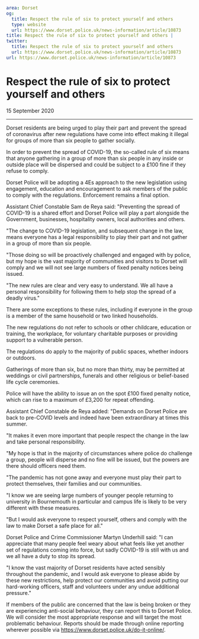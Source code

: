 ```yaml
area: Dorset
og:
  title: Respect the rule of six to protect yourself and others
  type: website
  url: https://www.dorset.police.uk/news-information/article/10873
title: Respect the rule of six to protect yourself and others |
twitter:
  title: Respect the rule of six to protect yourself and others
  url: https://www.dorset.police.uk/news-information/article/10873
url: https://www.dorset.police.uk/news-information/article/10873
```

# Respect the rule of six to protect yourself and others

15 September 2020

* * *

Dorset residents are being urged to play their part and prevent the spread of coronavirus after new regulations have come into effect making it illegal for groups of more than six people to gather socially.

In order to prevent the spread of COVID-19, the so-called rule of six means that anyone gathering in a group of more than six people in any inside or outside place will be dispersed and could be subject to a £100 fine if they refuse to comply.

Dorset Police will be adopting a 4Es approach to the new legislation using engagement, education and encouragement to ask members of the public to comply with the regulations. Enforcement remains a final option.

Assistant Chief Constable Sam de Reya said: "Preventing the spread of COVID-19 is a shared effort and Dorset Police will play a part alongside the Government, businesses, hospitality owners, local authorities and others.

"The change to COVID-19 legislation, and subsequent change in the law, means everyone has a legal responsibility to play their part and not gather in a group of more than six people.

"Those doing so will be proactively challenged and engaged with by police, but my hope is the vast majority of communities and visitors to Dorset will comply and we will not see large numbers of fixed penalty notices being issued.

"The new rules are clear and very easy to understand. We all have a personal responsibility for following them to help stop the spread of a deadly virus."

There are some exceptions to these rules, including if everyone in the group is a member of the same household or two linked households.

The new regulations do not refer to schools or other childcare, education or training, the workplace, for voluntary charitable purposes or providing support to a vulnerable person.

The regulations do apply to the majority of public spaces, whether indoors or outdoors.

Gatherings of more than six, but no more than thirty, may be permitted at weddings or civil partnerships, funerals and other religious or belief-based life cycle ceremonies.

Police will have the ability to issue an on the spot £100 fixed penalty notice, which can rise to a maximum of £3,200 for repeat offending.

Assistant Chief Constable de Reya added: "Demands on Dorset Police are back to pre-COVID levels and indeed have been extraordinary at times this summer.

"It makes it even more important that people respect the change in the law and take personal responsibility.

"My hope is that in the majority of circumstances where police do challenge a group, people will disperse and no fine will be issued, but the powers are there should officers need them.

"The pandemic has not gone away and everyone must play their part to protect themselves, their families and our communities.

"I know we are seeing large numbers of younger people returning to university in Bournemouth in particular and campus life is likely to be very different with these measures.

"But I would ask everyone to respect yourself, others and comply with the law to make Dorset a safe place for all."

Dorset Police and Crime Commissioner Martyn Underhill said: "I can appreciate that many people feel weary about what feels like yet another set of regulations coming into force, but sadly COVID-19 is still with us and we all have a duty to stop its spread.

"I know the vast majority of Dorset residents have acted sensibly throughout the pandemic, and I would ask everyone to please abide by these new restrictions, help protect our communities and avoid putting our hard-working officers, staff and volunteers under any undue additional pressure."

If members of the public are concerned that the law is being broken or they are experiencing anti-social behaviour, they can report this to Dorset Police. We will consider the most appropriate response and will target the most problematic behaviour. Reports should be made through online reporting wherever possible via https://www.dorset.police.uk/do-it-online/.
